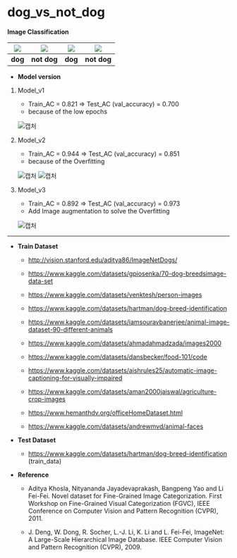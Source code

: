 # dog_vs_not_dog
**Image Classification**

|<img src=https://user-images.githubusercontent.com/77375383/182120945-bcd622ff-5320-4389-aa82-8b6b7222d780.jpg></img>|<img src=https://user-images.githubusercontent.com/77375383/182120310-b28772c6-55b7-442d-981c-726c845536d5.jpg></img>|<img src=https://user-images.githubusercontent.com/77375383/182121544-d23fe6c1-9426-4062-8935-66ad3f026954.jpg></img>|<img src=https://user-images.githubusercontent.com/77375383/182121734-69315f6c-97a6-45a6-9a5f-751afcdf8b3b.jpg></img>|
|:-----------:|:-----------:|:-----------:|:-----------:|
| **dog**| **not dog** | **dog** | **not dog** |

+ **Model version**

1. Model_v1
    
    + Train_AC = 0.821 => Test_AC (val_accuracy) = 0.700 
    + because of the low epochs
    
    ![캡처](https://user-images.githubusercontent.com/77375383/182327156-3cbd37c0-ef2f-4a77-80b6-223710a5de05.PNG)
    
2. Model_v2

    + Train_AC = 0.944 => Test_AC (val_accuracy) = 0.851 
    + because of the Overfitting

    ![캡처](https://user-images.githubusercontent.com/77375383/182338225-2e0a0369-6c17-408e-bf06-eb095f5b122b.PNG)
    ![캡처](https://user-images.githubusercontent.com/77375383/182340439-b7ae2797-318f-4ece-b44d-c059108683b5.PNG)
3. Model_v3

    + Train_AC = 0.892 => Test_AC (val_accuracy) = 0.973
    + Add Image augmentation to solve the Overfitting
    
    ![캡처](https://user-images.githubusercontent.com/77375383/182741557-53e36367-5795-4686-9a3b-ce6d111dbb19.PNG)

----------------------------------------



+ **Train Dataset**

  + http://vision.stanford.edu/aditya86/ImageNetDogs/
  + https://www.kaggle.com/datasets/gpiosenka/70-dog-breedsimage-data-set
  + https://www.kaggle.com/datasets/venktesh/person-images
  + https://www.kaggle.com/datasets/hartman/dog-breed-identification
  
  + https://www.kaggle.com/datasets/iamsouravbanerjee/animal-image-dataset-90-different-animals
  + https://www.kaggle.com/datasets/ahmadahmadzada/images2000
  + https://www.kaggle.com/datasets/dansbecker/food-101/code
  + https://www.kaggle.com/datasets/aishrules25/automatic-image-captioning-for-visually-impaired
  + https://www.kaggle.com/datasets/aman2000jaiswal/agriculture-crop-images
  + https://www.hemanthdv.org/officeHomeDataset.html
  + https://www.kaggle.com/datasets/andrewmvd/animal-faces
+ **Test Dataset**
  + https://www.kaggle.com/datasets/hartman/dog-breed-identification (train_data)
  

+ **Reference**

  + Aditya Khosla, Nityananda Jayadevaprakash, Bangpeng Yao and Li Fei-Fei. Novel dataset for Fine-Grained Image Categorization. First Workshop on Fine-Grained Visual Categorization (FGVC), IEEE Conference on Computer Vision and Pattern Recognition (CVPR), 2011.

  + J. Deng, W. Dong, R. Socher, L.-J. Li, K. Li and L. Fei-Fei, ImageNet: A Large-Scale Hierarchical Image Database. IEEE Computer Vision and Pattern Recognition (CVPR), 2009.

